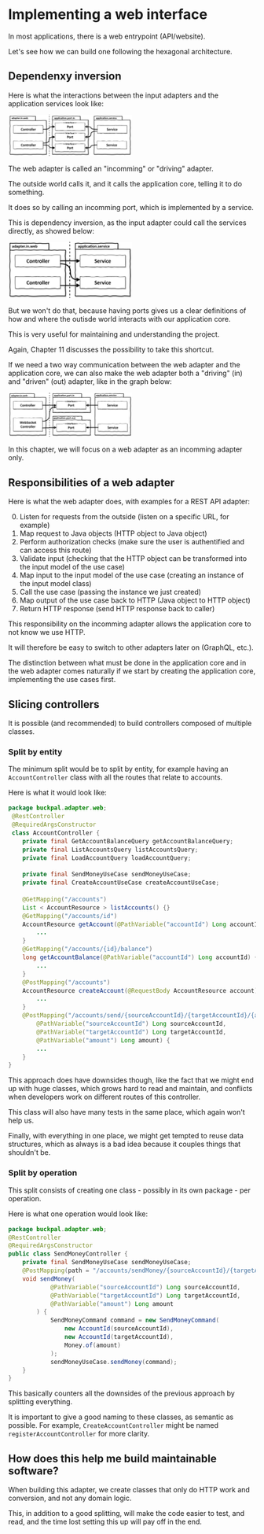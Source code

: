 <style>
  .half {
    width: 50%;
  }
</style>

# Implementing a web interface

In most applications, there is a web entrypoint (API/website).

Let's see how we can build one following the hexagonal architecture.

## Dependenxy inversion

Here is what the interactions between the input adapters and the application services look like:

<div class="half">

![in adapter and services](./assets/7.png)

</div>

The web adapter is called an "incomming" or "driving" adapter.

The outside world calls it, and it calls the application core, telling it to do something.

It does so by calling an incomming port, which is implemented by a service.

This is dependency inversion, as the input adapter could call the services directly, as showed below:

<div class="half">

![in adapter and services no ports](./assets/8.png)

</div>

But we won't do that, because having ports gives us a clear definitions of how and where the outisde world interacts with our application core.

This is very useful for maintaining and understanding the project.

Again, Chapter 11 discusses the possibility to take this shortcut.

If we need a two way communication between the web adapter and the application core, we can also make the web adapter both a "driving" (in) and "driven" (out) adapter, like in the graph below:

<div class="half">

![in adapter and services no ports](./assets/9.png)

</div>

In this chapter, we will focus on a web adapter as an incomming adapter only.

## Responsibilities of a web adapter

Here is what the web adapter does, with examples for a REST API adapter:

0. Listen for requests from the outside (listen on a specific URL, for example)
1. Map request to Java objects (HTTP object to Java object)
2. Perform authorization checks (make sure the user is authentified and can access this route)
3. Validate input (checking that the HTTP object can be transformed into the input model of the use case)
4. Map input to the input model of the use case (creating an instance of the input model class)
5. Call the use case (passing the instance we just created)
6. Map output of the use case back to HTTP (Java object to HTTP object)
7. Return HTTP response (send HTTP response back to caller)

This responsibility on the incomming adapter allows the application core to not know we use HTTP.

It will therefore be easy to switch to other adapters later on (GraphQL, etc.).

The distinction between what must be done in the application core and in the web adapter comes naturally if we start by creating the application core, implementing the use cases first.

## Slicing controllers

It is possible (and recommended) to build controllers composed of multiple classes.

### Split by entity

The minimum split would be to split by entity, for example having an `AccountController` class with all the routes that relate to accounts.

Here is what it would look like:

```java
package buckpal.adapter.web;
 @RestController
 @RequiredArgsConstructor
 class AccountController {
    private final GetAccountBalanceQuery getAccountBalanceQuery;
    private final ListAccountsQuery listAccountsQuery;
    private final LoadAccountQuery loadAccountQuery;

    private final SendMoneyUseCase sendMoneyUseCase;
    private final CreateAccountUseCase createAccountUseCase;

    @GetMapping("/accounts")
    List < AccountResource > listAccounts() {}
    @GetMapping("/accounts/id")
    AccountResource getAccount(@PathVariable("accountId") Long accountId) {
        ...
    }
    @GetMapping("/accounts/{id}/balance")
    long getAccountBalance(@PathVariable("accountId") Long accountId) {
        ...
    }
    @PostMapping("/accounts")
    AccountResource createAccount(@RequestBody AccountResource account) {
        ...
    }
    @PostMapping("/accounts/send/{sourceAccountId}/{targetAccountId}/{amount}") void sendMoney(
        @PathVariable("sourceAccountId") Long sourceAccountId,
        @PathVariable("targetAccountId") Long targetAccountId,
        @PathVariable("amount") Long amount) {
        ...
    }
}
```

This approach does have downsides though, like the fact that we might end up with huge classes, which grows hard to read and maintain, and conflicts when developers work on different routes of this controller.

This class will also have many tests in the same place, which again won't help us.

Finally, with everything in one place, we might get tempted to reuse data structures, which as always is a bad idea because it couples things that shouldn't be.

### Split by operation

This split consists of creating one class - possibly in its own package - per operation.

Here is what one operation would look like:

```java
package buckpal.adapter.web;
@RestController 
@RequiredArgsConstructor
public class SendMoneyController {
    private final SendMoneyUseCase sendMoneyUseCase;
    @PostMapping(path = "/accounts/sendMoney/{sourceAccountId}/{targetAccountId}/{amount}")
    void sendMoney(
            @PathVariable("sourceAccountId") Long sourceAccountId, 
            @PathVariable("targetAccountId") Long targetAccountId, 
            @PathVariable("amount") Long amount
        ) {
            SendMoneyCommand command = new SendMoneyCommand(
                new AccountId(sourceAccountId), 
                new AccountId(targetAccountId), 
                Money.of(amount)
            );
            sendMoneyUseCase.sendMoney(command);
    }
}
```

This basically counters all the downsides of the previous approach by splitting everything.

It is important to give a good naming to these classes, as semantic as possible.
For example, `CreateAccountController` might be named `registerAccountController` for more clarity.

## How does this help me build maintainable software?

When building this adapter, we create classes that only do HTTP work and conversion, and not any domain logic.

This, in addition to a good splitting, will make the code easier to test, and read, and the time lost setting this up will pay off in the end.
